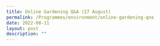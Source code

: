 ```yaml
---
title: Online Gardening Q&A (27 August)
permalink: /Programmes/environment/online-gardening-qna
date: 2022-08-11
layout: post
description: ""
---
```

